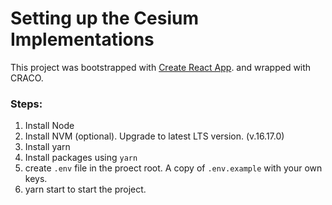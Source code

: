 # Setting up the Cesium Implementations

This project was bootstrapped with [Create React App](https://github.com/facebook/create-react-app). and wrapped with CRACO.

### Steps:
1. Install Node
2. Install NVM (optional). Upgrade to latest LTS version. (v.16.17.0)
3. Install yarn
3. Install packages using `yarn`
4. create `.env` file in the proect root. A copy of `.env.example` with your own keys.
5. yarn start to start the project.